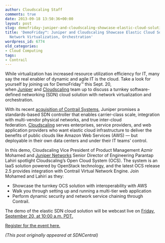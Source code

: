 ```yaml
---
author: Cloudscaling Staff
comments: true
date: 2013-09-18 13:50:36+00:00
layout: post
slug: demofriday-juniper-and-cloudscaling-showcase-elastic-cloud-solution-with-network-virtualization-orchestration
title: 'DemoFriday™: Juniper and Cloudscaling Showcase Elastic Cloud Solution with
  Network Virtualization, Orchestration'
wordpress_id: 6774
old_categories:
- Cloud Computing
tags:
- Contrail
---
```


While virtualization has increased resource utilization efficiency for IT, many say the real enabler of dynamic and agile IT is the cloud. Take a look for yourself by joining us for DemoFriday™ this Sept. 20, when [Juniper](http://www.sdncentral.com/listings/juniper-networks) and [Cloudscaling](http://www.sdncentral.com/listings/cloudscaling) team up to discuss a turnkey software-defined networking (SDN) cloud solution with network virtualization and orchestration.

With its recent [acquisition of Contrail Systems](http://www.sdncentral.com/news/juniper-new-sdn-strategy-contrail-role/2013/01/), Juniper promises a standards-based SDN controller that enables carrier-class scale, integration with multi-vendor physical networks, and true inter-cloud federation. [Cloudscaling](http://www.sdncentral.com/listings/cloudscaling) serves enterprises, service providers, and web application providers who want elastic cloud infrastructure to deliver the benefits of public clouds like Amazon Web Services (AWS) — but deployable in their own data centers and under their IT teams’ control.

In this demo, Cloudscaling Vice President of Product Management Azmir Mohamed and [Juniper Networks](http://www.sdncentral.com/listings/juniper-networks) Senior Director of Engineering Parantap Lahiri spotlight Cloudscaling’s Open Cloud System (OCS). The system is an IaaS solution powered by OpenStack technology, and the latest OCS release 2.5 provides integration with Contrail Virtual Network Engine. Join Mohamed and Lahiri as they:

  * Showcase the turnkey OCS solution with interoperability with AWS
  * Walk you through setting up and running a multi-tier web application
  * Perform dynamic security and network service chaining through Contrail.

The demo of the elastic SDN cloud solution will be webcast live on [Friday, September 20, at 10:00 a.m. PDT.](http://www.sdncentral.com/events/juniper-cloudscaling-sdn-demo/)

[Register for the event here.](http://www.sdncentral.com/events/juniper-cloudscaling-sdn-demo/)

_(This post originally appeared at SDNCentral)_
